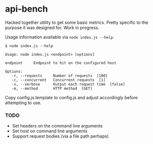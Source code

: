 api-bench
=========

Hacked together utility to get some basic metrics. Pretty specific to the purpose it was designed for. Work in progress.

Usage information available via `node index.js --help`.

```shell
$ node index.js --help

Usage: node index.js <endpoint> [options]

endpoint     Endpoint to hit on the configured host

Options:
   -r, --requests     Number of requests  [100]
   -c, --concurrent   Concurrent requests  [1]
   -v, --verbose      Output each request time  [false]
   -m, --method       HTTP method  [GET]
```

Copy config.js.template to config.js and adjust accordingly before attempting to use.

### TODO

* Set headers on the command line arguments
* Set host on command line arguments
* Support request bodies (via a file path perhaps)